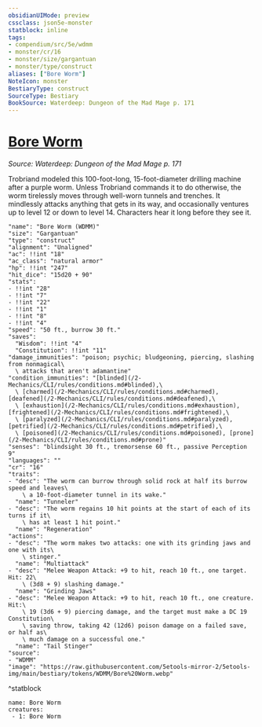 ```yaml
---
obsidianUIMode: preview
cssclass: json5e-monster
statblock: inline
tags:
- compendium/src/5e/wdmm
- monster/cr/16
- monster/size/gargantuan
- monster/type/construct
aliases: ["Bore Worm"]
NoteIcon: monster
BestiaryType: construct
SourceType: Bestiary
BookSource: Waterdeep: Dungeon of the Mad Mage p. 171
---
```

# [Bore Worm](2-Mechanics\CLI\bestiary\construct/bore-worm-wdmm.md)
*Source: Waterdeep: Dungeon of the Mad Mage p. 171*  

Trobriand modeled this 100-foot-long, 15-foot-diameter drilling machine after a purple worm. Unless Trobriand commands it to do otherwise, the worm tirelessly moves through well-worn tunnels and trenches. It mindlessly attacks anything that gets in its way, and occasionally ventures up to level 12 or down to level 14. Characters hear it long before they see it.

```statblock
"name": "Bore Worm (WDMM)"
"size": "Gargantuan"
"type": "construct"
"alignment": "Unaligned"
"ac": !!int "18"
"ac_class": "natural armor"
"hp": !!int "247"
"hit_dice": "15d20 + 90"
"stats":
- !!int "28"
- !!int "7"
- !!int "22"
- !!int "1"
- !!int "8"
- !!int "4"
"speed": "50 ft., burrow 30 ft."
"saves":
  "Wisdom": !!int "4"
  "Constitution": !!int "11"
"damage_immunities": "poison; psychic; bludgeoning, piercing, slashing from nonmagical\
  \ attacks that aren't adamantine"
"condition_immunities": "[blinded](/2-Mechanics/CLI/rules/conditions.md#blinded),\
  \ [charmed](/2-Mechanics/CLI/rules/conditions.md#charmed), [deafened](/2-Mechanics/CLI/rules/conditions.md#deafened),\
  \ [exhaustion](/2-Mechanics/CLI/rules/conditions.md#exhaustion), [frightened](/2-Mechanics/CLI/rules/conditions.md#frightened),\
  \ [paralyzed](/2-Mechanics/CLI/rules/conditions.md#paralyzed), [petrified](/2-Mechanics/CLI/rules/conditions.md#petrified),\
  \ [poisoned](/2-Mechanics/CLI/rules/conditions.md#poisoned), [prone](/2-Mechanics/CLI/rules/conditions.md#prone)"
"senses": "blindsight 30 ft., tremorsense 60 ft., passive Perception 9"
"languages": ""
"cr": "16"
"traits":
- "desc": "The worm can burrow through solid rock at half its burrow speed and leaves\
    \ a 10-foot-diameter tunnel in its wake."
  "name": "Tunneler"
- "desc": "The worm regains 10 hit points at the start of each of its turns if it\
    \ has at least 1 hit point."
  "name": "Regeneration"
"actions":
- "desc": "The worm makes two attacks: one with its grinding jaws and one with its\
    \ stinger."
  "name": "Multiattack"
- "desc": "Melee Weapon Attack: +9 to hit, reach 10 ft., one target. Hit: 22\
    \ (3d8 + 9) slashing damage."
  "name": "Grinding Jaws"
- "desc": "Melee Weapon Attack: +9 to hit, reach 10 ft., one creature. Hit:\
    \ 19 (3d6 + 9) piercing damage, and the target must make a DC 19 Constitution\
    \ saving throw, taking 42 (12d6) poison damage on a failed save, or half as\
    \ much damage on a successful one."
  "name": "Tail Stinger"
"source":
- "WDMM"
"image": "https://raw.githubusercontent.com/5etools-mirror-2/5etools-img/main/bestiary/tokens/WDMM/Bore%20Worm.webp"
```
^statblock

```encounter-table
name: Bore Worm
creatures:
 - 1: Bore Worm
```